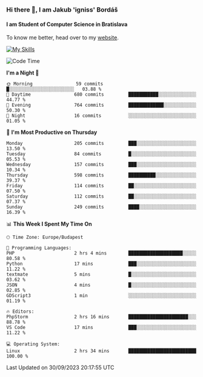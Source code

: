 ### Hi there 👋, I am Jakub 'igniss' Bordáš

#### I am Student of Computer Science in Bratislava
To know me better, head over to my [website](https://bordas.sk).

[![My Skills](https://skillicons.dev/icons?i=js,html,css,figma,svelte,java,kotlin,python,postgresql,typescript,nest,nodejs)](https://bordas.sk)


<!--START_SECTION:waka-->
![Code Time](http://img.shields.io/badge/Code%20Time-1%2C209%20hrs%2017%20mins-blue)

**I'm a Night 🦉** 

```text
🌞 Morning                59 commits          █░░░░░░░░░░░░░░░░░░░░░░░░   03.88 % 
🌆 Daytime                680 commits         ███████████░░░░░░░░░░░░░░   44.77 % 
🌃 Evening                764 commits         █████████████░░░░░░░░░░░░   50.30 % 
🌙 Night                  16 commits          ░░░░░░░░░░░░░░░░░░░░░░░░░   01.05 % 
```
📅 **I'm Most Productive on Thursday** 

```text
Monday                   205 commits         ███░░░░░░░░░░░░░░░░░░░░░░   13.50 % 
Tuesday                  84 commits          █░░░░░░░░░░░░░░░░░░░░░░░░   05.53 % 
Wednesday                157 commits         ███░░░░░░░░░░░░░░░░░░░░░░   10.34 % 
Thursday                 598 commits         ██████████░░░░░░░░░░░░░░░   39.37 % 
Friday                   114 commits         ██░░░░░░░░░░░░░░░░░░░░░░░   07.50 % 
Saturday                 112 commits         ██░░░░░░░░░░░░░░░░░░░░░░░   07.37 % 
Sunday                   249 commits         ████░░░░░░░░░░░░░░░░░░░░░   16.39 % 
```


📊 **This Week I Spent My Time On** 

```text
🕑︎ Time Zone: Europe/Budapest

💬 Programming Languages: 
PHP                      2 hrs 4 mins        ████████████████████░░░░░   80.58 % 
Python                   17 mins             ███░░░░░░░░░░░░░░░░░░░░░░   11.22 % 
textmate                 5 mins              █░░░░░░░░░░░░░░░░░░░░░░░░   03.62 % 
JSON                     4 mins              █░░░░░░░░░░░░░░░░░░░░░░░░   02.85 % 
GDScript3                1 min               ░░░░░░░░░░░░░░░░░░░░░░░░░   01.19 % 

🔥 Editors: 
PhpStorm                 2 hrs 16 mins       ██████████████████████░░░   88.78 % 
VS Code                  17 mins             ███░░░░░░░░░░░░░░░░░░░░░░   11.22 % 

💻 Operating System: 
Linux                    2 hrs 34 mins       █████████████████████████   100.00 % 
```


 Last Updated on 30/09/2023 20:17:55 UTC
<!--END_SECTION:waka-->
